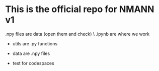# This is the official repo for NMANN v1

.npy files are data (open them and check) \\
.ipynb are where we work

- utils are .py functions
- data are .npy files

- test for codespaces
